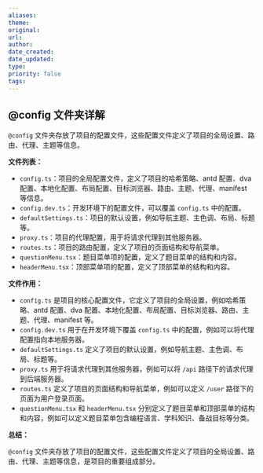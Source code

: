 ```yaml
---
aliases: 
theme: 
original: 
url: 
author: 
date_created: 
date_updated: 
type: 
priority: false
tags:
---
```

## @config 文件夹详解

`@config` 文件夹存放了项目的配置文件，这些配置文件定义了项目的全局设置、路由、代理、主题等信息。

**文件列表：**

* `config.ts`：项目的全局配置文件，定义了项目的哈希策略、antd 配置、dva 配置、本地化配置、布局配置、目标浏览器、路由、主题、代理、manifest 等信息。
* `config.dev.ts`：开发环境下的配置文件，可以覆盖 `config.ts` 中的配置。
* `defaultSettings.ts`：项目的默认设置，例如导航主题、主色调、布局、标题等。
* `proxy.ts`：项目的代理配置，用于将请求代理到其他服务器。
* `routes.ts`：项目的路由配置，定义了项目的页面结构和导航菜单。
* `questionMenu.tsx`：题目菜单项的配置，定义了题目菜单的结构和内容。
* `headerMenu.tsx`：顶部菜单项的配置，定义了顶部菜单的结构和内容。

**文件作用：**

* `config.ts` 是项目的核心配置文件，它定义了项目的全局设置，例如哈希策略、antd 配置、dva 配置、本地化配置、布局配置、目标浏览器、路由、主题、代理、manifest 等。
* `config.dev.ts` 用于在开发环境下覆盖 `config.ts` 中的配置，例如可以将代理配置指向本地服务器。
* `defaultSettings.ts` 定义了项目的默认设置，例如导航主题、主色调、布局、标题等。
* `proxy.ts` 用于将请求代理到其他服务器，例如可以将 `/api` 路径下的请求代理到后端服务器。
* `routes.ts` 定义了项目的页面结构和导航菜单，例如可以定义 `/user` 路径下的页面为用户登录页面。
* `questionMenu.tsx` 和 `headerMenu.tsx` 分别定义了题目菜单和顶部菜单的结构和内容，例如可以定义题目菜单包含编程语言、学科知识、备战目标等分类。

**总结：**

`@config` 文件夹存放了项目的配置文件，这些配置文件定义了项目的全局设置、路由、代理、主题等信息，是项目的重要组成部分。




